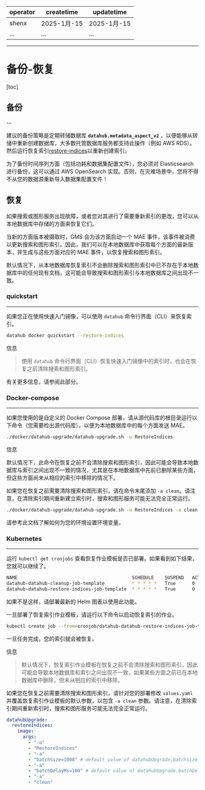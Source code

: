 | operator | createtime | updatetime |
| ---- | ---- | ---- |
| shenx | 2025-1月-15 | 2025-1月-15  |
| ... | ... | ... |
---
# 备份-恢复
[toc]

## 备份
--

建议的备份策略是定期转储数据库 **`datahub.metadata_aspect_v2`** ，以便能够从转储中重新创建数据库，大多数托管数据库服务都支持此操作（例如 AWS RDS）。然后运行恢复索引[restore-indices](https://datahubproject.io/docs/how/restore-indices/)以重新创建索引。

为了备份时间序列方面（包括功耗和数据集配置文件），您必须对 Elasticsearch 进行备份，这可以通过 AWS OpenSearch 实现。否则，在灾难场景中，您将不得不从您的数据源重新导入数据集配置文件！



## 恢复

如果搜索或图形服务出现故障，或者您对其进行了需要重新索引的更改，您可以从本地数据库中存储的方面来恢复它们。

当新的方面版本被摄取时，GMS 会为该方面启动一个 MAE 事件，该事件被消费以更新搜索和图形索引。因此，我们可以在本地数据库中获取每个方面的最新版本，并生成与这些方面对应的 MAE 事件，以恢复搜索和图形索引。

默认情况下，从本地数据库恢复索引不会删除搜索和图形索引中已不存在于本地数据库中的任何现有文档，这可能会导致搜索和图形索引与本地数据库之间出现不一致。

### quickstart
----

如果您正在使用快速入门镜像，可以使用 `datahub` 命令行界面（CLI）来恢复索引。

```bash
datahub docker quickstart --restore-indices  
```

信息

> 使用 `datahub` 命令行界面（CLI）恢复快速入门镜像中的索引时，也会在恢复之前清除搜索和图形索引。

有关更多信息，请参阅此部分。

### Docker-compose
--------------

如果您使用的是自定义的 Docker Compose 部署，请从源代码库的根目录运行以下命令（您需要检出源代码库），以便为本地数据库中的每个方面发送 MAE。

```bash
./docker/datahub-upgrade/datahub-upgrade.sh -u RestoreIndices  
```

信息

默认情况下，此命令在恢复之前不会清除搜索和图形索引，因此可能会导致本地数据库与索引之间出现不一致的情况，尤其是在本地数据库中先前已删除某些方面，但这些方面尚未从相应的索引中移除的情况下。

如果您在恢复之前需要清除搜索和图形索引，请在命令末尾添加 `-a clean`。请注意，在清除索引期间重新建立索引时，搜索和图形服务可能无法完全正常运行。

```bash
./docker/datahub-upgrade/datahub-upgrade.sh -u RestoreIndices -a clean  
```

请参考此文档了解如何为您的环境设置环境变量。

### Kubernetes
------------------------------------------------------

运行 `kubectl get cronjobs` 查看恢复作业模板是否已部署。如果看到如下结果，您就可以继续了。

```bash
NAME                                          SCHEDULE    SUSPEND   ACTIVE   LAST SCHEDULE   AGE  
datahub-datahub-cleanup-job-template          * * * * *   True      0        <none>          2d3h  
datahub-datahub-restore-indices-job-template  * * * * *   True      0        <none>          2d3h  
```

如果不是这样，请部署最新的 Helm 图表以使用此功能。

一旦部署了恢复索引作业模板，请运行以下命令以启动恢复索引的作业。

```bash
kubectl create job --from=cronjob/datahub-datahub-restore-indices-job-template datahub-restore-indices-adhoc  
```

一旦任务完成，您的索引就会被恢复。

信息

> 默认情况下，恢复索引作业模板在恢复之前不会清除搜索和图形索引，因此可能会导致本地数据库和索引之间出现不一致，如果某些方面之前已在本地数据库中删除，但未从相应的索引中移除。

如果您在恢复之前需要清除搜索和图形索引，请针对您的部署修改 `values.yaml` 并覆盖恢复索引作业模板的默认参数，以包含 `-a clean` 参数。请注意，在清除索引期间重新索引时，搜索和图形服务可能无法完全正常运行。

```yaml
datahubUpgrade:
  restoreIndices:
    image:
      args:
        - "-u"
        - "RestoreIndices"
        - "-a"
        - "batchSize=1000" # default value of datahubUpgrade.batchSize
        - "-a"
        - "batchDelayMs=100" # default value of datahubUpgrade.batchDelayMs
        - "-a"
        - "clean"
```

